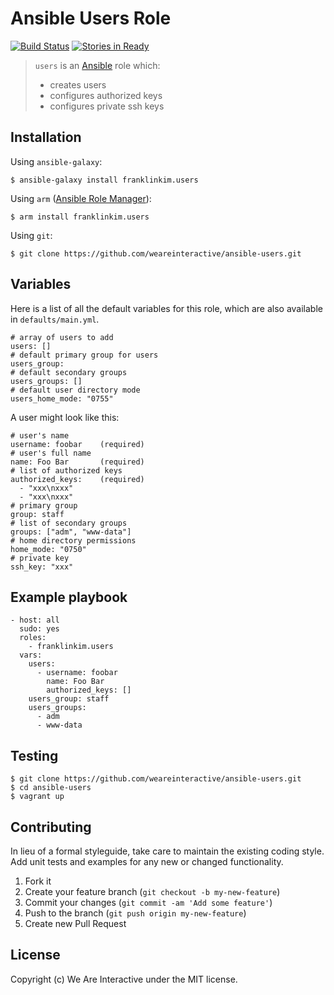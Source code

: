 # Ansible Users Role

[![Build Status](https://travis-ci.org/weareinteractive/ansible-users.png?branch=master)](https://travis-ci.org/weareinteractive/ansible-users)
[![Stories in Ready](https://badge.waffle.io/weareinteractive/ansible-users.svg?label=ready&title=Ready)](http://waffle.io/weareinteractive/ansible-users)

> `users` is an [Ansible](http://www.ansible.com) role which:
> 
> * creates users
> * configures authorized keys
> * configures private ssh keys

## Installation

Using `ansible-galaxy`:

```
$ ansible-galaxy install franklinkim.users
```

Using `arm` ([Ansible Role Manager](https://github.com/mirskytech/ansible-role-manager/)):

```
$ arm install franklinkim.users
```

Using `git`:

```
$ git clone https://github.com/weareinteractive/ansible-users.git
```

## Variables

Here is a list of all the default variables for this role, which are also available in `defaults/main.yml`.

```
# array of users to add
users: []
# default primary group for users
users_group:
# default secondary groups
users_groups: []
# default user directory mode
users_home_mode: "0755"
```

A user might look like this:

```
# user's name
username: foobar    (required)
# user's full name
name: Foo Bar       (required)
# list of authorized keys 
authorized_keys:    (required)
  - "xxx\nxxx"
  - "xxx\nxxx"
# primary group
group: staff
# list of secondary groups
groups: ["adm", "www-data"]
# home directory permissions
home_mode: "0750"
# private key
ssh_key: "xxx"
```

## Example playbook

```
- host: all
  sudo: yes
  roles: 
    - franklinkim.users
  vars:
    users:
      - username: foobar
        name: Foo Bar
        authorized_keys: []
    users_group: staff
    users_groups:
      - adm
      - www-data
```

## Testing

```
$ git clone https://github.com/weareinteractive/ansible-users.git
$ cd ansible-users
$ vagrant up
```

## Contributing

In lieu of a formal styleguide, take care to maintain the existing coding style. Add unit tests and examples for any new or changed functionality.

1. Fork it
2. Create your feature branch (`git checkout -b my-new-feature`)
3. Commit your changes (`git commit -am 'Add some feature'`)
4. Push to the branch (`git push origin my-new-feature`)
5. Create new Pull Request

## License
Copyright (c) We Are Interactive under the MIT license.

